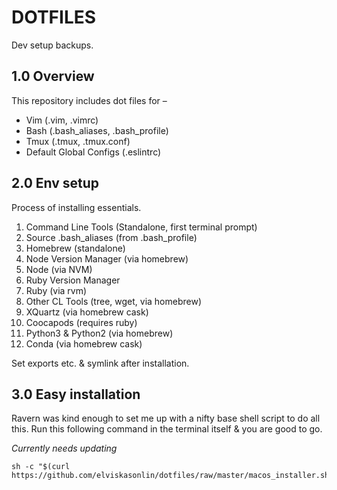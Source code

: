 # DOTFILES
Dev setup backups.

## 1.0 Overview
This repository includes dot files for –
* Vim (.vim, .vimrc)
* Bash (.bash_aliases, .bash_profile)
* Tmux (.tmux, .tmux.conf)
* Default Global Configs (.eslintrc)

## 2.0 Env setup
Process of installing essentials.

1. Command Line Tools (Standalone, first terminal prompt)
2. Source .bash_aliases (from .bash_profile)
3. Homebrew (standalone)
4. Node Version Manager (via homebrew)
5. Node (via NVM)
6. Ruby Version Manager
7. Ruby (via rvm)
8. Other CL Tools (tree, wget, via homebrew)
9. XQuartz (via homebrew cask)
10. Coocapods (requires ruby)
11. Python3 & Python2 (via homebrew)
12. Conda (via homebrew cask)

Set exports etc. & symlink after installation.

## 3.0 Easy installation
Ravern was kind enough to set me up with a nifty base shell script to do all this. Run this following command in the terminal itself & you are good to go.

*Currently needs updating*

    sh -c "$(curl https://github.com/elviskasonlin/dotfiles/raw/master/macos_installer.sh)"



